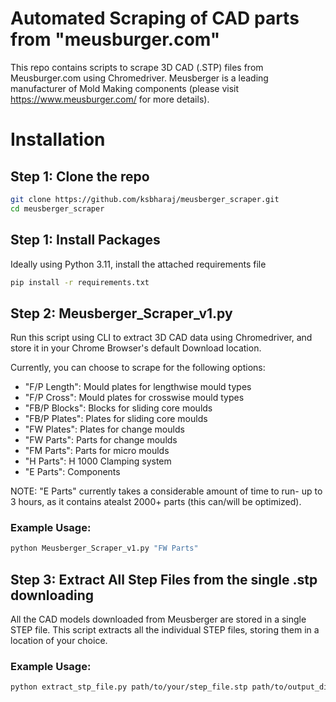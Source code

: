 # Automated Scraping of CAD parts from "meusburger.com"

This repo contains scripts to scrape 3D CAD (.STP) files from Meusburger.com using Chromedriver. 
Meusberger is a leading manufacturer of Mold Making components (please visit https://www.meusburger.com/ for more details). 

# Installation
## Step 1: Clone the repo
```sh
git clone https://github.com/ksbharaj/meusberger_scraper.git
cd meusberger_scraper
```

## Step 1: Install Packages
Ideally using Python 3.11, install the attached requirements file

```sh
pip install -r requirements.txt
```

## Step 2: Meusberger_Scraper_v1.py
Run this script using CLI to extract 3D CAD data using Chromedriver, and store it in your Chrome Browser's default Download location. 

Currently, you can choose to scrape for the following options:
- "F/P Length": Mould plates for lengthwise mould types
- "F/P Cross": Mould plates for crosswise mould types
- "FB/P Blocks": Blocks for sliding core moulds 
- "FB/P Plates": Plates for sliding core moulds
- "FW Plates": Plates for change moulds
- "FW Parts": Parts for change moulds
- "FM Parts": Parts for micro moulds
- "H Parts": H 1000 Clamping system
- "E Parts": Components

NOTE: "E Parts" currently takes a considerable amount of time to run- up to 3 hours, as it contains atealst 2000+ parts (this can/will be optimized).

### Example Usage:

```sh
python Meusberger_Scraper_v1.py "FW Parts" 
```

## Step 3: Extract All Step Files from the single .stp downloading

All the CAD models downloaded from Meusberger are stored in a single STEP file. This script extracts all the individual STEP files, storing them in a location of your choice. 

### Example Usage:

```sh
python extract_stp_file.py path/to/your/step_file.stp path/to/output_directory
```



